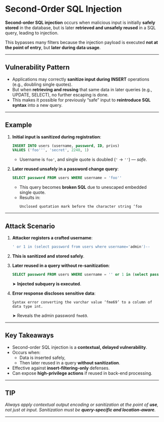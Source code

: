 # Second-Order SQL Injection

**Second-order SQL injection** occurs when malicious input is initially **safely stored** in the database, but is later **retrieved and unsafely reused** in a SQL query, leading to injection.

This bypasses many filters because the injection payload is executed **not at the point of entry**, but **later during data usage**.

---

## **Vulnerability Pattern**

- Applications may correctly **sanitize input during INSERT** operations (e.g., doubling single quotes).
- But when **retrieving and reusing** that same data in later queries (e.g., UPDATE, SELECT), no further escaping is done.
- This makes it possible for previously “safe” input to **reintroduce SQL syntax** into a new query.

---

## **Example**

1. **Initial input is sanitized during registration**:
   ```sql
   INSERT INTO users (username, password, ID, privs) 
   VALUES ('foo''', 'secret', 2248, 1)
   ```

   - Username is `foo'`, and single quote is doubled (`'` → `''`) — *safe*.

2. **Later reused unsafely in a password change query**:
   ```sql
   SELECT password FROM users WHERE username = 'foo''
   ```

   - This query becomes **broken SQL** due to unescaped embedded single quote.
   - Results in:
     ```
     Unclosed quotation mark before the character string ‘foo
     ```

---

## **Attack Scenario**

1. **Attacker registers a crafted username**:
   ```sql
   ' or 1 in (select password from users where username='admin')--
   ```

2. **This is sanitized and stored safely**.
3. **Later reused in a query without re-sanitization**:
   ```sql
   SELECT password FROM users WHERE username = '' or 1 in (select password from users where username='admin')--'
   ```

   ➤ **Injected subquery is executed**.

4. **Error response discloses sensitive data**:
   ```
   Syntax error converting the varchar value ‘fme69’ to a column of data type int.
   ```

   ➤ Reveals the admin password `fme69`.

---

## **Key Takeaways**

- Second-order SQL injection is a **contextual, delayed vulnerability**.
- Occurs when:
  - Data is inserted safely,
  - Then later reused in a query **without sanitization**.
- Effective against **insert-filtering-only** defenses.
- Can expose **high-privilege actions** if reused in back-end processing.

---

## TIP

*Always apply contextual output encoding or sanitization at the point of **use**, not just at input. Sanitization must be **query-specific and location-aware**.*

---
